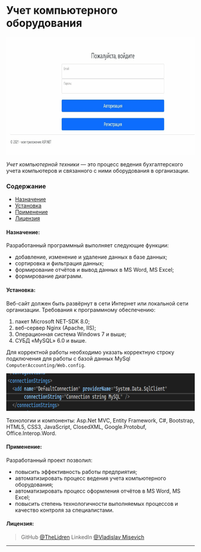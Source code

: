 # Учет компьютерного оборудования
<img src="ReadmeImages/Demo.gif" alt="DemoGif.gif"/>

*Учет компьютерной техники* — это процесс ведения бухгалтерского учета компьютеров и связанного с ними оборудования в организации.

### Содержание
- [Назначение](#why)
- [Установка](#install)
- [Применение](#apply)
- [Лицензия](#license)

#### Назначение:

<a name="why"></a>

Разработанный программный выполняет следующие функции:
+ добавление, изменение и удаление данных в базе данных;
+	сортировка и фильтрация данных;
+	формирование отчётов и вывод данных в MS Word, MS Excel;
+	формирование диаграмм.

#### Установка:

<a name="install"></a>
Веб-сайт должен быть развёрнут в сети Интернет или локальной сети организации.
Требования к  программному обеспечению:
1. пакет Microsoft NET-SDK 8.0;
2. веб-сервер Nginx (Apache, IIS);
3. Операционная система Windows 7 и выше;
4. СУБД «MySQL» 6.0 и выше.

Для корректной работы необходимо указать корректную строку подключения для работы с базой данных MySql `ComputerAccounting/Web.config`.

<img src="ReadmeImages/ConnString.png" alt="ConnString" height=100 />

Технологии и компоненты: Asp.Net MVC, Entity Framework, C#, Bootstrap, HTML5, CSS3, JavaScript, ClosedXML, Google.Protobuf, Office.Interop.Word.

#### Применение:

<a name="apply"></a>
Разработанный проект позволил:
+	повысить эффективность работы предприятия;
+	автоматизировать процесс ведения учета компьютерного оборудования;
+	автоматизировать процесс оформления отчётов в MS Word, MS Excel;
+	повысить степень технологичности выполняемых процессов и качество контроля за специалистами.

#### Лицензия:

<a name="license"></a>
> GitHub [@TheLidren](https://github.com/TheLidren)
LinkedIn [@Vladislav Misevich](https://by.linkedin.com/in/thelidren/ru)
<hr/>

